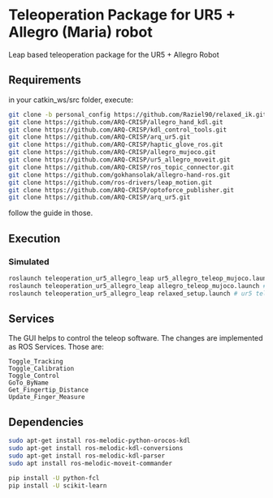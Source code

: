 # Teleoperation Package for UR5 + Allegro (Maria) robot
Leap based teleoperation package for the UR5 + Allegro Robot



## Requirements 

in your catkin_ws/src folder, execute:
```bash
git clone -b personal_config https://github.com/Raziel90/relaxed_ik.git
git clone https://github.com/ARQ-CRISP/allegro_hand_kdl.git
git clone https://github.com/ARQ-CRISP/kdl_control_tools.git
git clone https://github.com/ARQ-CRISP/arq_ur5.git
git clone https://github.com/ARQ-CRISP/haptic_glove_ros.git
git clone https://github.com/ARQ-CRISP/allegro_mujoco.git
git clone https://github.com/ARQ-CRISP/ur5_allegro_moveit.git
git clone https://github.com/ARQ-CRISP/ros_topic_connector.git
git clone https://github.com/gokhansolak/allegro-hand-ros.git
git clone https://github.com/ros-drivers/leap_motion.git
git clone https://github.com/ARQ-CRISP/optoforce_publisher.git
git clone https://github.com/ARQ-CRISP/arq_ur5.git
```


follow the guide in those.


## Execution 
### Simulated
```bash
roslaunch teleoperation_ur5_allegro_leap ur5_allegro_teleop_mujoco.launch # full system
roslaunch teleoperation_ur5_allegro_leap allegro_teleop_mujoco.launch # allegro teleop only
roslaunch teleoperation_ur5_allegro_leap relaxed_setup.launch # ur5 teleop
```

## Services

The GUI helps to control the teleop software. The changes are implemented as ROS Services. Those are:
```
Toggle_Tracking
Toggle_Calibration
Toggle_Control
GoTo_ByName
Get_Fingertip_Distance
Update_Finger_Measure
```
## Dependencies 

```bash
sudo apt-get install ros-melodic-python-orocos-kdl
sudo apt-get install ros-melodic-kdl-conversions
sudo apt-get install ros-melodic-kdl-parser      
sudo apt install ros-melodic-moveit-commander

pip install -U python-fcl
pip install -U scikit-learn
```